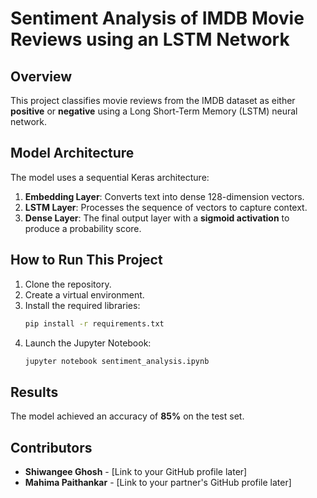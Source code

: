 # Sentiment Analysis of IMDB Movie Reviews using an LSTM Network

## Overview

This project classifies movie reviews from the IMDB dataset as either **positive** or **negative** using a Long Short-Term Memory (LSTM) neural network.

## Model Architecture

The model uses a sequential Keras architecture:
1.  **Embedding Layer**: Converts text into dense 128-dimension vectors.
2.  **LSTM Layer**: Processes the sequence of vectors to capture context.
3.  **Dense Layer**: The final output layer with a **sigmoid activation** to produce a probability score.

## How to Run This Project

1.  Clone the repository.
2.  Create a virtual environment.
3.  Install the required libraries:
    ```bash
    pip install -r requirements.txt
    ```
4.  Launch the Jupyter Notebook:
    ```bash
    jupyter notebook sentiment_analysis.ipynb
    ```

## Results

The model achieved an accuracy of **85%** on the test set.

## Contributors

* **Shiwangee Ghosh** - [Link to your GitHub profile later]
* **Mahima Paithankar** - [Link to your partner's GitHub profile later]
